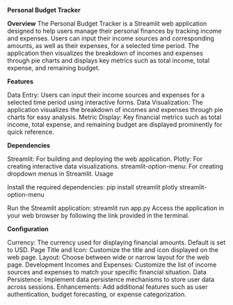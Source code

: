 **Personal Budget Tracker**

**Overview**
The Personal Budget Tracker is a Streamlit web application designed to help users manage their personal finances by tracking income and expenses. Users can input their income sources and corresponding amounts, as well as their expenses, for a selected time period. The application then visualizes the breakdown of incomes and expenses through pie charts and displays key metrics such as total income, total expense, and remaining budget.

**Features**

Data Entry: Users can input their income sources and expenses for a selected time period using interactive forms.
Data Visualization: The application visualizes the breakdown of incomes and expenses through pie charts for easy analysis.
Metric Display: Key financial metrics such as total income, total expense, and remaining budget are displayed prominently for quick reference.

**Dependencies**

Streamlit: For building and deploying the web application.
Plotly: For creating interactive data visualizations.
streamlit-option-menu: For creating dropdown menus in Streamlit.
Usage

Install the required dependencies:
pip install streamlit plotly streamlit-option-menu

Run the Streamlit application:
streamlit run app.py
Access the application in your web browser by following the link provided in the terminal.

**Configuration**

Currency: The currency used for displaying financial amounts. Default is set to USD.
Page Title and Icon: Customize the title and icon displayed on the web page.
Layout: Choose between wide or narrow layout for the web page.
Development
Incomes and Expenses: Customize the list of income sources and expenses to match your specific financial situation.
Data Persistence: Implement data persistence mechanisms to store user data across sessions.
Enhancements: Add additional features such as user authentication, budget forecasting, or expense categorization.

